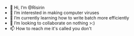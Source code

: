 - 👋 Hi, I’m @Risirin
- 👀 I’m interested in making computer viruses
- 🌱 I’m currently learning how to write batch more efficiently
- 💞️ I’m looking to collaborate on nothing >:)
- 📫 How to reach me it's called you don't

<!---
Risirin/Risirin is a ✨ special ✨ repository because its `README.md` (this file) appears on your GitHub profile.
You can click the Preview link to take a look at your changes.
--->
